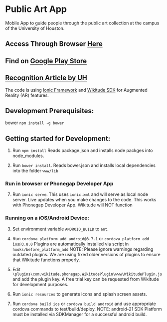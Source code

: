 Public Art App
==========
Mobile App to guide people through the public art collection at the campus of the University of Houston.

## Access Through Browser [Here](http://housuggest.org/ArtApp/#/tour/intro)

## Find on [Google Play Store](https://play.google.com/store/apps/details?id=dash.summerofapps.artapp&hl=en)

## [Recognition Article by UH](http://www.uh.edu/news-events/stories/2015/November/1124ArtApp.php)

The code is using [Ionic Framework](http://ionicframework.com/) and [Wikitude SDK](http://www.wikitude.com/products/wikitude-sdk/) for Augmented Reality (AR) features.

## Development Prerequisites:

bower `npm install -g bower`


## Getting started for Development:

1. Run `npm install` Reads package.json and installs node packges into node_modules.

2. Run `bower install`. Reads bower.json and installs local dependencies into the folder `www/lib`

### Run in browser or Phonegap Developer App
 
7. Run `ionic serve`.
This uses `ionic.xml` and will serve as local node server. Live updates when you make changes to the code. This works with Phonegap Developer App. Wikitude will NOT function

### Running on a iOS/Android Device:
3. Set environment variable `ANDROID_BUILD` to `ant`.

4. Run `cordova platform add android@3.7.1` or `cordova platform add ios@3.8.0` Plugins are automatically installed via script in `hooks/before_platform_add`
NOTE: Please ignore warnings regarding outdated plugins. We are using fixed older versions of plugins to ensure that Wikitude functions properly.

5. Edit `\plugins\com.wikitude.phonegap.WikitudePlugin\www\WikitudePlugin.js` and add the plugin key. A free trial key can be requested from Wikitude for development purposes.

6. Run `ionic resources` to generate icons and splash screen assets.

7. Run `cordova build ios` or `cordova build android` and use appropriate cordova commands to test/build/deploy. NOTE: android-21 SDK Platform must be installed via SDKManager for a successful android build.
